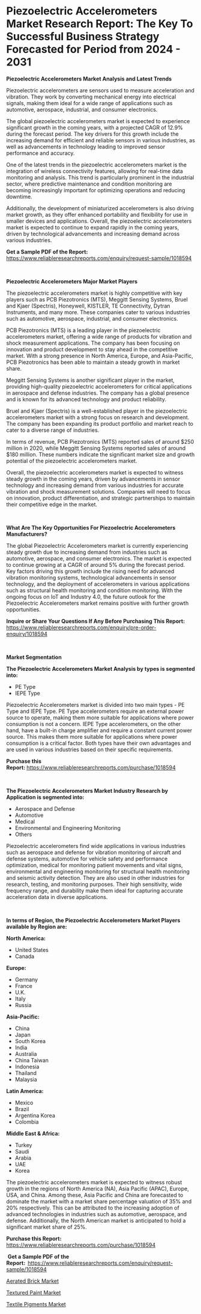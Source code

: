 <p><h1>Piezoelectric Accelerometers Market Research Report: The Key To Successful Business Strategy Forecasted for Period from 2024 - 2031</h1></p><p><strong>Piezoelectric Accelerometers Market Analysis and Latest Trends</strong></p>
<p><p>Piezoelectric accelerometers are sensors used to measure acceleration and vibration. They work by converting mechanical energy into electrical signals, making them ideal for a wide range of applications such as automotive, aerospace, industrial, and consumer electronics.</p><p>The global piezoelectric accelerometers market is expected to experience significant growth in the coming years, with a projected CAGR of 12.9% during the forecast period. The key drivers for this growth include the increasing demand for efficient and reliable sensors in various industries, as well as advancements in technology leading to improved sensor performance and accuracy.</p><p>One of the latest trends in the piezoelectric accelerometers market is the integration of wireless connectivity features, allowing for real-time data monitoring and analysis. This trend is particularly prominent in the industrial sector, where predictive maintenance and condition monitoring are becoming increasingly important for optimizing operations and reducing downtime.</p><p>Additionally, the development of miniaturized accelerometers is also driving market growth, as they offer enhanced portability and flexibility for use in smaller devices and applications. Overall, the piezoelectric accelerometers market is expected to continue to expand rapidly in the coming years, driven by technological advancements and increasing demand across various industries.</p></p>
<p><strong>Get a Sample PDF of the Report:&nbsp;</strong> <a href="https://www.reliableresearchreports.com/enquiry/request-sample/1018594">https://www.reliableresearchreports.com/enquiry/request-sample/1018594</a></p>
<p>&nbsp;</p>
<p><strong>Piezoelectric Accelerometers Major Market Players</strong></p>
<p><p>The piezoelectric accelerometers market is highly competitive with key players such as PCB Piezotronics (MTS), Meggitt Sensing Systems, Bruel and Kjaer (Spectris), Honeywell, KISTLER, TE Connectivity, Dytran Instruments, and many more. These companies cater to various industries such as automotive, aerospace, industrial, and consumer electronics.</p><p>PCB Piezotronics (MTS) is a leading player in the piezoelectric accelerometers market, offering a wide range of products for vibration and shock measurement applications. The company has been focusing on innovation and product development to stay ahead in the competitive market. With a strong presence in North America, Europe, and Asia-Pacific, PCB Piezotronics has been able to maintain a steady growth in market share.</p><p>Meggitt Sensing Systems is another significant player in the market, providing high-quality piezoelectric accelerometers for critical applications in aerospace and defense industries. The company has a global presence and is known for its advanced technology and product reliability.</p><p>Bruel and Kjaer (Spectris) is a well-established player in the piezoelectric accelerometers market with a strong focus on research and development. The company has been expanding its product portfolio and market reach to cater to a diverse range of industries.</p><p>In terms of revenue, PCB Piezotronics (MTS) reported sales of around $250 million in 2020, while Meggitt Sensing Systems reported sales of around $180 million. These numbers indicate the significant market size and growth potential of the piezoelectric accelerometers market.</p><p>Overall, the piezoelectric accelerometers market is expected to witness steady growth in the coming years, driven by advancements in sensor technology and increasing demand from various industries for accurate vibration and shock measurement solutions. Companies will need to focus on innovation, product differentiation, and strategic partnerships to maintain their competitive edge in the market.</p></p>
<p>&nbsp;</p>
<p><strong>What Are The Key Opportunities For Piezoelectric Accelerometers Manufacturers?</strong></p>
<p><p>The global Piezoelectric Accelerometers market is currently experiencing steady growth due to increasing demand from industries such as automotive, aerospace, and consumer electronics. The market is expected to continue growing at a CAGR of around 5% during the forecast period. Key factors driving this growth include the rising need for advanced vibration monitoring systems, technological advancements in sensor technology, and the deployment of accelerometers in various applications such as structural health monitoring and condition monitoring. With the ongoing focus on IoT and Industry 4.0, the future outlook for the Piezoelectric Accelerometers market remains positive with further growth opportunities.</p></p>
<p><strong>Inquire or Share Your Questions If Any Before Purchasing This Report:</strong> <a href="https://www.reliableresearchreports.com/enquiry/pre-order-enquiry/1018594">https://www.reliableresearchreports.com/enquiry/pre-order-enquiry/1018594</a></p>
<p>&nbsp;</p>
<p><strong>Market Segmentation</strong></p>
<p><strong>The Piezoelectric Accelerometers Market Analysis by types is segmented into:</strong></p>
<p><ul><li>PE Type</li><li>IEPE Type</li></ul></p>
<p><p>Piezoelectric Accelerometers market is divided into two main types - PE Type and IEPE Type. PE Type accelerometers require an external power source to operate, making them more suitable for applications where power consumption is not a concern. IEPE Type accelerometers, on the other hand, have a built-in charge amplifier and require a constant current power source. This makes them more suitable for applications where power consumption is a critical factor. Both types have their own advantages and are used in various industries based on their specific requirements.</p></p>
<p><strong>Purchase this Report:&nbsp;</strong><a href="https://www.reliableresearchreports.com/purchase/1018594">https://www.reliableresearchreports.com/purchase/1018594</a></p>
<p>&nbsp;</p>
<p><strong>The Piezoelectric Accelerometers Market Industry Research by Application is segmented into:</strong></p>
<p><ul><li>Aerospace and Defense</li><li>Automotive</li><li>Medical</li><li>Environmental and Engineering Monitoring</li><li>Others</li></ul></p>
<p><p>Piezoelectric accelerometers find wide applications in various industries such as aerospace and defense for vibration monitoring of aircraft and defense systems, automotive for vehicle safety and performance optimization, medical for monitoring patient movements and vital signs, environmental and engineering monitoring for structural health monitoring and seismic activity detection. They are also used in other industries for research, testing, and monitoring purposes. Their high sensitivity, wide frequency range, and durability make them ideal for capturing accurate acceleration data in diverse applications.</p></p>
<p>&nbsp;</p>
<p><strong>In terms of Region, the Piezoelectric Accelerometers Market Players available by Region are:</strong></p>
<p>
    <p> <strong> North America: </strong>
        <ul>
            <li>United States</li>
            <li>Canada</li>
        </ul>
        </p> 
    <p> <strong> Europe: </strong>
        <ul>
            <li>Germany</li>
            <li>France</li>
            <li>U.K.</li>
            <li>Italy</li>
            <li>Russia</li>
        </ul>
        </p> 
    <p> <strong> Asia-Pacific: </strong>
        <ul>
            <li>China</li>
            <li>Japan</li>
            <li>South Korea</li>
            <li>India</li>
            <li>Australia</li>
            <li>China Taiwan</li>
            <li>Indonesia</li>
            <li>Thailand</li>
            <li>Malaysia</li>
        </ul>
        </p> 
    <p> <strong> Latin America: </strong>
        <ul>
            <li>Mexico</li>
            <li>Brazil</li>
            <li>Argentina Korea</li>
            <li>Colombia</li>
        </ul>
        </p> 
    <p> <strong> Middle East & Africa: </strong>
        <ul>
            <li>Turkey</li>
            <li>Saudi</li>
            <li>Arabia</li>
            <li>UAE</li>
            <li>Korea</li>
        </ul>
    </p>
    </p>
<p><p>The piezoelectric accelerometers market is expected to witness robust growth in the regions of North America (NA), Asia Pacific (APAC), Europe, USA, and China. Among these, Asia Pacific and China are forecasted to dominate the market with a market share percentage valuation of 35% and 20% respectively. This can be attributed to the increasing adoption of advanced technologies in industries such as automotive, aerospace, and defense. Additionally, the North American market is anticipated to hold a significant market share of 25%.</p></p>
<p><strong>Purchase this Report: </strong><a href="https://www.reliableresearchreports.com/purchase/1018594">https://www.reliableresearchreports.com/purchase/1018594</a></p>
<p>&nbsp;<strong>Get a Sample PDF of the Report:&nbsp;&nbsp;</strong><a href="https://www.reliableresearchreports.com/enquiry/request-sample/1018594">https://www.reliableresearchreports.com/enquiry/request-sample/1018594</a></p>
<p><strong></strong></p>
<p><p><a href="https://florentine-yuzu-f42.notion.site/Aerated-Brick-Market-Centers-on-Aspects-such-as-Market-Growth-Market-Share-Market-Opportunity-and-937ab125bf654fcba3f042f535cd5517">Aerated Brick Market</a></p><p><a href="https://changeable-paste-463.notion.site/Textured-Paint-Market-Research-Report-Forecasted-for-Period-from-2024-2031-by-Market-Type-Market-c233fe16346341d78cab7e831f33f187">Textured Paint Market</a></p><p><a href="https://fuschia-pecorino-a6d.notion.site/Textile-Pigments-Market-Size-Growing-and-Forecasted-for-period-from-2024-2031-and-provides-complet-df1772995c8f49acb48eb28d03d083c7">Textile Pigments Market</a></p></p>
